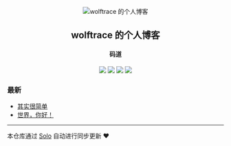 <p align="center"><img alt="wolftrace 的个人博客" src="https://static.b3log.org/images/brand/solo-32.png"></p><h2 align="center">
wolftrace 的个人博客
</h2>

<h4 align="center">码道</h4>
<p align="center"><a title="wolftrace 的个人博客" target="_blank" href="https://github.com/SimpleTonOne/solo-blog"><img src="https://img.shields.io/github/last-commit/SimpleTonOne/solo-blog.svg?style=flat-square&color=FF9900"></a>
<a title="GitHub repo size in bytes" target="_blank" href="https://github.com/SimpleTonOne/solo-blog"><img src="https://img.shields.io/github/repo-size/SimpleTonOne/solo-blog.svg?style=flat-square"></a>
<a title="Solo Version" target="_blank" href="https://github.com/88250/solo/releases"><img src="https://img.shields.io/badge/solo-3.6.7-f1e05a.svg?style=flat-square&color=blueviolet"></a>
<a title="Hits" target="_blank" href="https://github.com/88250/hits"><img src="https://hits.b3log.org/SimpleTonOne/solo-blog.svg"></a></p>

### 最新

* [其实很简单](http://www.wolftrace.cn/articles/2019/12/09/1575879364890.html)
* [世界，你好！](http://www.wolftrace.cn/hello-solo)



---

本仓库通过 [Solo](https://github.com/88250/solo) 自动进行同步更新 ❤️ 